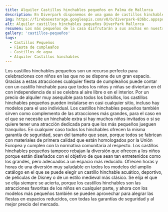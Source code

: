```yaml
---
title: Alquiler Castillos hinchables pequeños en Palma de Mallorca
description: En Diverpark disponemos de una gama de castillos hinchables de alquiler de diferentes tamaños y modelos. Estamos en Palma de Mallorca a tu disposición.
img: https://firebasestorage.googleapis.com/v0/b/diverpark-836bc.appspot.com/o/castillos-peque%C3%B1os%2Fspider-2.jpg?alt=media&token=57c68490-c334-422d-8f2c-c73d44d92ee4
alt: Alquiler castillos hinchables pequeños DiverPark Mallorca
resumen: Los más pequeños de la casa disfrutarán a sus anchas en nuestros castillos pensados especialmente para ellos. Cada castillo cuenta una historia diferente, ¿quiere descubrirlas? Estas son algunas de ellas…
gallery: 'castillos-pequeños'
tags: 
  - Castillos Pequeños
  - Fiesta de cumpleaños
  - Castillos de agua
  - Alquiler Castillos hinchables
---
```


Los castillos hinchables pequeños son un recurso perfecto para celebraciones con niños en las que no se dispone de un gran espacio. Gracias a estas atracciones cualquier fiesta de cumpleaños puede contar con un castillo hinchable para que todos los niños y niñas se diviertan en él con independencia de si se celebra al aire libre o en el interior. Por un precio de alquiler muy asequible para todos los bolsillos, los castillos hinchables pequeños pueden instalarse en casi cualquier sitio, incluso hay modelos para el uso individual. Los castillos hinchables pequeños también sirven como complemento de las atracciones más grandes, para el caso en el que se necesite un hinchable extra si hay muchos niños invitados o si se quiere tener una atracción dedicada para que los más pequeños jueguen tranquilos. En cualquier caso todos los hinchables ofrecen la misma garantía de seguridad, sean del tamaño que sean, porque todos se fabrican con materiales de primera calidad que están homologados por la Unión Europea y cumplen con la normativa comunitaria al respecto.  Los castillos hinchables pequeños tampoco rebajan la diversión que ofrecen a los niños porque están diseñados con el objetivo de que sean tan entretenidos como los grandes, pero adecuados a un espacio más reducido. Ofrecen horas y horas de una diversión muy saludable en todos los modelos del amplio catálogo en el que se puede elegir un castillo hinchable acuático, deportivo, de películas de Disney o de un estilo medieval más clásico. Se elija el que se elija siempre se acierta, porque los castillos hinchables son las atracciones favoritas de los niños en cualquier parte, y ahora con los modelos más pequeños también se pueden aprovechar para alegrar las fiestas en espacios reducidos, con todas las garantías de seguridad y al mejor precio del mercado. 